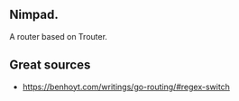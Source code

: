 ## Nimpad.

A router based on Trouter.

## Great sources

- https://benhoyt.com/writings/go-routing/#regex-switch
